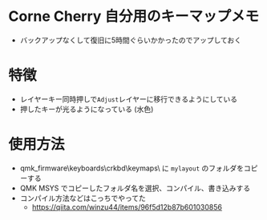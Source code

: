 # Corne Cherry 自分用のキーマップメモ
- バックアップなくして復旧に5時間ぐらいかかったのでアップしておく

# 特徴
- レイヤーキー同時押しで``Adjust``レイヤーに移行できるようにしている
- 押したキーが光るようになっている (水色)

# 使用方法
- qmk_firmware\keyboards\crkbd\keymaps\ に ```mylayout``` のフォルダをコピーする
- QMK MSYS でコピーしたフォルダ名を選択、コンパイル、書き込みする
- コンパイル方法などはこっちでやってた
  - https://qiita.com/winzu44/items/96f5d12b87b601030856

